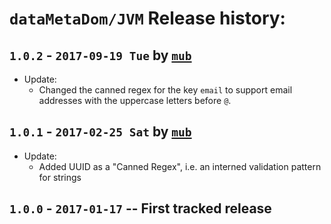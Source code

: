 # `dataMetaDom/JVM` Release history:

## `1.0.2` - `2017-09-19 Tue` by [`mub`](http://github.com/mub)
* Update:
    * Changed the canned regex for the key `email` to support email addresses with the uppercase letters before `@`.

## `1.0.1` - `2017-02-25 Sat` by [`mub`](http://github.com/mub)
* Update:
    * Added UUID as a "Canned Regex", i.e. an interned validation pattern for strings

## `1.0.0` - `2017-01-17` -- First tracked release


